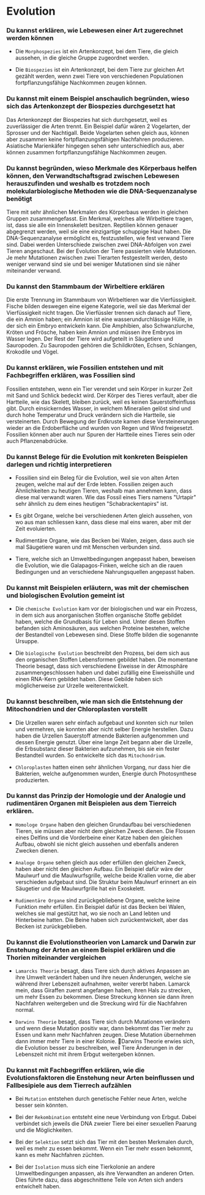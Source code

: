 # Evolution

### Du kannst erklären, wie Lebewesen einer Art zugerechnet werden können

- Die `Morphospezies` ist ein Artenkonzept, bei dem Tiere, die gleich aussehen, in die gleiche Gruppe zugeordnet werden. 

- Die `Biospezies` ist ein Artenkonzept, bei dem Tiere zur gleichen Art gezählt werden, wenn zwei Tiere von verschiedenen Populationen fortpflanzungsfähige Nachkommen zeugen können.

### Du kannst mit einem Beispiel anschaulich begründen, wieso sich das Artenkonzept der Biospezies durchgesetzt hat

Das Artenkonzept der Biospezies hat sich durchgesetzt, weil es zuverlässiger die Arten trennt. Ein Beispiel dafür wären 2 Vogelarten, der Sprosser und der Nachtigall. Beide Vogelarten sehen gleich aus, können aber zusammen keine fortpflanzungsfähigen Nachfahren produzieren. Asiatische Marienkäfer hingegen sehen sehr unterschiedlich aus, aber können zusammen fortpflanzungsfähige Nachkommen zeugen.

### Du kannst begründen, wieso Merkmale des Körperbaus helfen können, den Verwandtschaftsgrad zwischen Lebewesen herauszufinden und weshalb es trotzdem noch molekularbiologische Methoden wie die DNA-Sequenzanalyse benötigt

Tiere mit sehr ähnlichen Merkmalen des Körperbaus werden in gleichen Gruppen zusammengefasst. Ein Merkmal, welches alle Wirbeltiere tragen, ist, dass sie alle ein Innenskelett besitzen. Reptilien können genauer abgegrenzt werden, weil sie eine einzigartige schuppige Haut haben. 
Die DNA-Sequenzanalyse ermöglicht es, festzustellen, wie fest verwand Tiere sind. Dabei werden Unterschiede zwischen zwei DNA-Abfolgen von zwei Tieren angeschaut. Bei der Evolution der Tiere passierten viele Mutationen. Je mehr Mutationen zwischen zwei Tierarten festgestellt werden, desto weniger verwand sind sie und bei weniger Mutationen sind sie näher miteinander verwand.

### Du kannst den Stammbaum der Wirbeltiere erklären

Die erste Trennung im Stammbaum von Wirbeltieren war die Vierfüssigkeit. Fische bilden deswegen eine eigene Kategorie, weil sie das Merkmal der Vierfüssigkeit nicht tragen. Die Vierfüssler trennen sich danach auf Tiere, die ein Amnion haben; ein Amnion ist eine wasserundurchlässige Hülle, in der sich ein Embryo entwickeln kann. Die Amphibien, also Schwanzlurche, Kröten und Frösche, haben kein Amnion und müssen ihre Embryos im Wasser legen. Der Rest der Tiere wird aufgeteilt in Säugetiere und Sauropoden. Zu Sauropoden gehören die Schildkröten, Echsen, Schlangen, Krokodile und Vögel.

### Du kannst erklären, wie Fossilien entstehen und mit Fachbegriffen erklären, was Fossilien sind

Fossilien entstehen, wenn ein Tier verendet und sein Körper in kurzer Zeit mit Sand und Schlick bedeckt wird. Der Körper des Tieres verfault, aber die Hartteile, wie das Skelett, bleiben zurück, weil es keinen Sauerstoffeinfluss gibt. Durch einsickerndes Wasser, in welchem Mineralien gelöst sind und durch hohe Temperatur und Druck verändern sich die Hartteile, sie versteinerten. Durch Bewegung der Erdkruste kamen diese Versteinerungen wieder an die Erdoberfläche und wurden von Regen und Wind freigesetzt.
Fossilien können aber auch nur Spuren der Hartteile eines Tieres sein oder auch Pflanzenabdrücke.

### Du kannst Belege für die Evolution mit konkreten Beispielen darlegen und richtig interpretieren

- Fossilien sind ein Beleg für die Evolution, weil sie von alten Arten zeugen, welche mal auf der Erde lebten. Fossilien zeigen auch Ähnlichkeiten zu heutigen Tieren, weshalb man annehmen kann, dass diese mal verwandt waren. Wie das Fossil eines Tiers namens "Urtapir" sehr ähnlich zu dem eines heutigen "Schabrackentapirs" ist.

- Es gibt Organe, welche bei verschiedenen Arten gleich aussehen, von wo aus man schliessen kann, dass diese mal eins waren, aber mit der Zeit evoluierten.

- Rudimentäre Organe, wie das Becken bei Walen, zeigen, dass auch sie mal Säugetiere waren und mit Menschen verbunden sind. 

- Tiere, welche sich an Umweltbedingungen angepasst haben, beweisen die Evolution, wie die Galapagos-Finken, welche sich an die rauen Bedingungen und an verschiedene Nahrungsquellen angepasst haben. 

### Du kannst mit Beispielen erläutern, was mit der chemischen und biologischen Evolution gemeint ist

- Die `chemische Evolution` kam vor der biologischen und war ein Prozess, in dem sich aus anorganischen Stoffen organische Stoffe gebildet haben, welche die Grundbasis für Leben sind. Unter diesen Stoffen befanden sich Aminosäuren, aus welchen Proteine bestehen, welche der Bestandteil von Lebewesen sind. Diese Stoffe bilden die sogenannte Ursuppe.

- Die `biologische Evolution` beschreibt den Prozess, bei dem sich aus den organischen Stoffen Lebensformen gebildet haben. Die momentane Theorie besagt, dass sich verschiedene Eiweisse in der Atmosphäre zusammengeschlossen haben und dabei zufällig eine Eiweisshülle und einen RNA-Kern gebildet haben. Diese Gebilde haben sich möglicherweise zur Urzelle weiterentwickelt. 

### Du kannst beschreiben, wie man sich die Entstehnung der Mitochondrien und der Chloroplasten vorstellt

- Die Urzellen waren sehr einfach aufgebaut und konnten sich nur teilen und vermehren, sie konnten aber nicht selber Energie herstellen. Dazu haben die Urzellen Sauerstoff atmende Bakterien aufgenommen und dessen Energie genutzt. Über eine lange Zeit begann aber die Urzelle, die Erbsubstanz dieser Bakterien aufzunehmen, bis sie ein fester Bestandteil wurden. So entwickelte sich das `Mitochondrium`.

- `Chloroplasten` hatten einen sehr ähnlichen Vorgang, nur dass hier die Bakterien, welche aufgenommen wurden, Energie durch Photosynthese produzierten.

### Du kannst das Prinzip der Homologie und der Analogie und rudimentären Organen mit Beispielen aus dem Tierreich erklären.

- `Homologe Organe` haben den gleichen Grundaufbau bei verschiedenen Tieren, sie müssen aber nicht dem gleichen Zweck dienen. Die Flossen eines Delfins und die Vorderbeine einer Katze haben den gleichen Aufbau, obwohl sie nicht gleich aussehen und ebenfalls anderen Zwecken dienen.

- `Analoge Organe` sehen gleich aus oder erfüllen den gleichen Zweck, haben aber nicht den gleichen Aufbau. Ein Beispiel dafür wäre der Maulwurf und die Maulwurfsgrille, welche beide Krallen vorne, die aber verschieden aufgebaut sind. Die Struktur beim Maulwurf erinnert an ein Säugetier und die Maulwurfgrille hat ein Exoskelett.

- `Rudimentäre Organe` sind zurückgebliebene Organe, welche keine Funktion mehr erfüllen. Ein Beispiel dafür ist das Becken bei Walen, welches sie mal gestützt hat, wo sie noch an Land lebten und Hinterbeine hatten. Die Beine haben sich zurückentwickelt, aber das Becken ist zurückgeblieben.

### Du kannst die Evolutionstheorien von Lamarck und Darwin zur Enstehung der Arten an einem Beispiel erklären und die Thorien miteinander vergleichen

- `Lamarcks Theorie` besagt, dass Tiere sich durch aktives Anpassen an ihre Umwelt verändert haben und ihre neuen Änderungen, welche sie während ihrer Lebenszeit aufnahmen, weiter vererbt haben. Lamarck mein, dass Giraffen zuerst angefangen haben, ihren Hals zu strecken, um mehr Essen zu bekommen. Diese Streckung können sie dann ihren Nachfahren weitergeben und die Streckung wird für die Nachfahren normal.

- `Darwins Theorie` besagt, dass Tiere sich durch Mutationen verändern und wenn diese Mutation positiv war, dann bekommt das Tier mehr zu Essen und kann mehr Nachfahren zeugen. Diese Mutation übernehmen dann immer mehr Tiere in einer Kolonie.
  Darwins Theorie erwies sich, die Evolution besser zu beschreiben, weil Tiere Änderungen in der Lebenszeit nicht mit ihrem Erbgut weitergeben können.

### Du kannst mit Fachbegriffen erklären, wie die Evolutionsfaktoren die Enstehung neur Arten beinflussen und Fallbesipiele aus dem Tierrech aufzählen

- Bei `Mutation` entstehen durch genetische Fehler neue Arten, welche besser sein könnten.

- Bei der `Rekombination` entsteht eine neue Verbindung von Erbgut. Dabei verbindet sich jeweils die DNA zweier Tiere bei einer sexuellen Paarung und die Möglichkeiten.

- Bei der `Selektion` setzt sich das Tier mit den besten Merkmalen durch, weil es mehr zu essen bekommt. Wenn ein Tier mehr essen bekommt, kann es mehr Nachfahren züchten.

- Bei der `Isolation` muss sich eine Tierkolonie an andere Umweltbedingungen anpassen, als ihre Verwandten an anderen Orten. Dies führte dazu, dass abgeschnittene Teile von Arten sich anders entwichelt haben.
